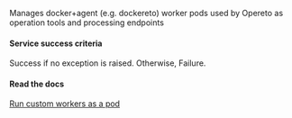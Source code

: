 Manages docker+agent (e.g. dockereto) worker pods used by Opereto as operation tools and processing endpoints

#### Service success criteria
Success if no exception is raised. Otherwise, Failure.

#### Read the docs
[Run custom workers as a pod](https://docs.opereto.com/developing-with-opereto/opereto-workers/#run-as-a-pod)

 